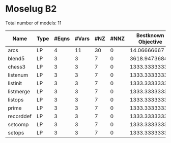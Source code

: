 #  Moselug B2

Total number of models:   11

| Name      | Type | #Eqns | #Vars | #NZ | #NNZ | Bestknown Objective |
|-----------|------|-------|-------|-----|------|---------------------|
| arcs      | LP   | 4     | 11    | 30  | 0    | 14.06666667         |
| blend5    | LP   | 3     | 3     | 7   | 0    | 3618.94736842       |
| chess3    | LP   | 3     | 3     | 7   | 0    | 1333.33333333       |
| listenum  | LP   | 3     | 3     | 7   | 0    | 1333.33333333       |
| listinit  | LP   | 3     | 3     | 7   | 0    | 1333.33333333       |
| listmerge | LP   | 3     | 3     | 7   | 0    | 1333.33333333       |
| listops   | LP   | 3     | 3     | 7   | 0    | 1333.33333333       |
| prime     | LP   | 3     | 3     | 7   | 0    | 1333.33333333       |
| recorddef | LP   | 3     | 3     | 7   | 0    | 1333.33333333       |
| setcomp   | LP   | 3     | 3     | 7   | 0    | 1333.33333333       |
| setops    | LP   | 3     | 3     | 7   | 0    | 1333.33333333       |